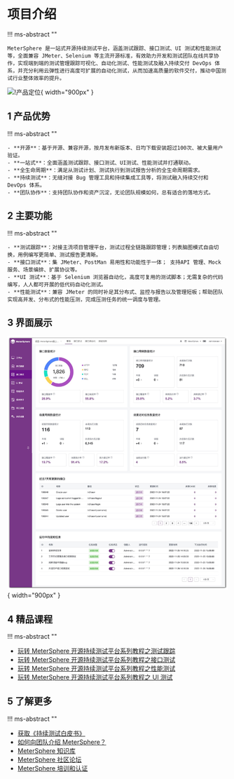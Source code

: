 # 项目介绍

!!! ms-abstract ""

	MeterSphere 是一站式开源持续测试平台，涵盖测试跟踪、接口测试、UI 测试和性能测试等，全面兼容 JMeter、Selenium 等主流开源标准，有效助力开发和测试团队在线共享协作，实现端到端的测试管理跟踪可视化、自动化测试、性能测试及融入持续交付 DevOps 体系，并充分利用云弹性进行高度可扩展的自动化测试，从而加速高质量的软件交付，推动中国测试行业整体效率的提升。

![!产品定位](./img/产品定位.png){ width="900px" }

## 1 产品优势

!!! ms-abstract ""

    - **开源**：基于开源、兼容开源，按月发布新版本、日均下载安装超过100次、被大量用户验证。
    - **一站式**：全面涵盖测试跟踪、接口测试、UI测试、性能测试并打通联动。
    - **全生命周期**：满足从测试计划、测试执行到测试报告分析的全生命周期需求。
    - **持续测试**：无缝对接 Bug 管理工具和持续集成工具等，将测试融入持续交付和 DevOps 体系。
    - **团队协作**：支持团队协作和资产沉淀，无论团队规模如何，总有适合的落地方式。

## 2 主要功能

!!! ms-abstract ""

    - **测试跟踪**：对接主流项目管理平台，测试过程全链路跟踪管理；列表脑图模式自由切换，用例编写更简单、测试报告更清晰。
    - **接口测试**：集 JMeter、PostMan 易用性和功能性于一体； 支持API 管理、Mock 服务、场景编排、扩展协议等。
    - **UI 测试**：基于 Selenium 浏览器自动化，高度可复用的测试脚本；无需复杂的代码编写，人人都可开展的低代码自动化测试。
    - **性能测试**：兼容 JMeter 的同时补足其分布式、监控与报告以及管理短板；帮助团队实现高并发、分布式的性能压测，完成压测任务的统一调度与管理。

## 3 界面展示

![!界面说明2](./img/api/接口测试首页.png){ width="900px" }

## 4 精品课程
!!! ms-abstract ""

-   [玩转 MeterSphere 开源持续测试平台系列教程之测试跟踪](https://live.vhall.com/v3/lives/watch/727027100)
-   [玩转 MeterSphere 开源持续测试平台系列教程之接口测试](https://live.vhall.com/v3/lives/watch/736453878)
-   [玩转 MeterSphere 开源持续测试平台系列教程之性能测试](https://live.vhall.com/v3/lives/watch/594330873)
-   [玩转 MeterSphere 开源持续测试平台系列教程之 UI 测试](https://live.vhall.com/v3/lives/watch/696811890)

## 5 了解更多
!!! ms-abstract ""

-   [获取《持续测试白皮书》](https://jinshuju.net/f/KqFUhq)
-   [如何向团队介绍 MeterSphere？](https://fit2cloud.com/metersphere/download/introduce-metersphere_202303.pdf)
-   [MeterSphere 知识库](https://kb.fit2cloud.com/categories/metersphere)
-   [MeterSphere 社区论坛](https://bbs.fit2cloud.com/c/ms/8)
-   [MeterSphere 培训和认证](https://edu.fit2cloud.com/index)
